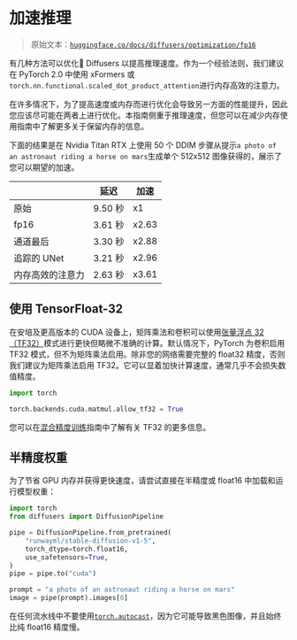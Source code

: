 # 加速推理

> 原始文本：[`huggingface.co/docs/diffusers/optimization/fp16`](https://huggingface.co/docs/diffusers/optimization/fp16)

有几种方法可以优化🤗 Diffusers 以提高推理速度。作为一个经验法则，我们建议在 PyTorch 2.0 中使用 xFormers 或`torch.nn.functional.scaled_dot_product_attention`进行内存高效的注意力。

在许多情况下，为了提高速度或内存而进行优化会导致另一方面的性能提升，因此您应该尽可能在两者上进行优化。本指南侧重于推理速度，但您可以在减少内存使用指南中了解更多关于保留内存的信息。

下面的结果是在 Nvidia Titan RTX 上使用 50 个 DDIM 步骤从提示`a photo of an astronaut riding a horse on mars`生成单个 512x512 图像获得的，展示了您可以期望的加速。

|  | 延迟 | 加速 |
| --- | --- | --- |
| 原始 | 9.50 秒 | x1 |
| fp16 | 3.61 秒 | x2.63 |
| 通道最后 | 3.30 秒 | x2.88 |
| 追踪的 UNet | 3.21 秒 | x2.96 |
| 内存高效的注意力 | 2.63 秒 | x3.61 |

## 使用 TensorFloat-32

在安培及更高版本的 CUDA 设备上，矩阵乘法和卷积可以使用[张量浮点 32（TF32）](https://blogs.nvidia.com/blog/2020/05/14/tensorfloat-32-precision-format/)模式进行更快但略微不准确的计算。默认情况下，PyTorch 为卷积启用 TF32 模式，但不为矩阵乘法启用。除非您的网络需要完整的 float32 精度，否则我们建议为矩阵乘法启用 TF32。它可以显着加快计算速度，通常几乎不会损失数值精度。

```py
import torch

torch.backends.cuda.matmul.allow_tf32 = True
```

您可以在[混合精度训练](https://huggingface.co/docs/transformers/en/perf_train_gpu_one#tf32)指南中了解有关 TF32 的更多信息。

## 半精度权重

为了节省 GPU 内存并获得更快速度，请尝试直接在半精度或 float16 中加载和运行模型权重：

```py
import torch
from diffusers import DiffusionPipeline

pipe = DiffusionPipeline.from_pretrained(
    "runwayml/stable-diffusion-v1-5",
    torch_dtype=torch.float16,
    use_safetensors=True,
)
pipe = pipe.to("cuda")

prompt = "a photo of an astronaut riding a horse on mars"
image = pipe(prompt).images[0]
```

在任何流水线中不要使用[`torch.autocast`](https://pytorch.org/docs/stable/amp.html#torch.autocast)，因为它可能导致黑色图像，并且始终比纯 float16 精度慢。
